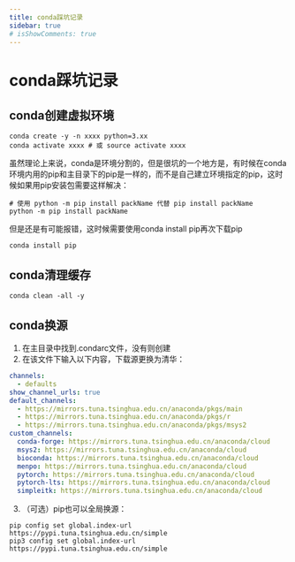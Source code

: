 ```yaml
---
title: conda踩坑记录
sidebar: true
# isShowComments: true
---
```


# conda踩坑记录

<ClientOnly>
<title-pv/>
</ClientOnly>

## conda创建虚拟环境

```shell
conda create -y -n xxxx python=3.xx
conda activate xxxx # 或 source activate xxxx
```

虽然理论上来说，conda是环境分割的，但是很坑的一个地方是，有时候在conda环境内用的pip和主目录下的pip是一样的，而不是自己建立环境指定的pip，这时候如果用pip安装包需要这样解决：

```shell
# 使用 python -m pip install packName 代替 pip install packName
python -m pip install packName
```

但是还是有可能报错，这时候需要使用conda install pip再次下载pip

```shell
conda install pip
```

## conda清理缓存

```shell
conda clean -all -y
```

## conda换源

1. 在主目录中找到.condarc文件，没有则创建
2. 在该文件下输入以下内容，下载源更换为清华：
```yaml
channels:
  - defaults
show_channel_urls: true
default_channels:
  - https://mirrors.tuna.tsinghua.edu.cn/anaconda/pkgs/main
  - https://mirrors.tuna.tsinghua.edu.cn/anaconda/pkgs/r
  - https://mirrors.tuna.tsinghua.edu.cn/anaconda/pkgs/msys2
custom_channels:
  conda-forge: https://mirrors.tuna.tsinghua.edu.cn/anaconda/cloud
  msys2: https://mirrors.tuna.tsinghua.edu.cn/anaconda/cloud
  bioconda: https://mirrors.tuna.tsinghua.edu.cn/anaconda/cloud
  menpo: https://mirrors.tuna.tsinghua.edu.cn/anaconda/cloud
  pytorch: https://mirrors.tuna.tsinghua.edu.cn/anaconda/cloud
  pytorch-lts: https://mirrors.tuna.tsinghua.edu.cn/anaconda/cloud
  simpleitk: https://mirrors.tuna.tsinghua.edu.cn/anaconda/cloud
```
3. （可选）pip也可以全局换源：
```shell
pip config set global.index-url https://pypi.tuna.tsinghua.edu.cn/simple
pip3 config set global.index-url https://pypi.tuna.tsinghua.edu.cn/simple
```


<ClientOnly>
  <leave/>
</ClientOnly/>